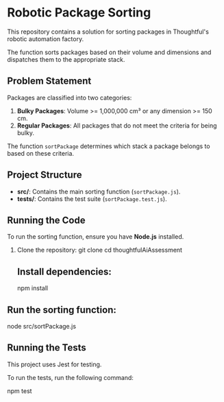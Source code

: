 # Robotic Package Sorting

This repository contains a solution for sorting packages in Thoughtful's robotic automation factory. 

The function sorts packages based on their volume and dimensions and dispatches them to the appropriate stack.

## Problem Statement

Packages are classified into two categories:
1. **Bulky Packages**: Volume >= 1,000,000 cm³ or any dimension >= 150 cm.
2. **Regular Packages**: All packages that do not meet the criteria for being bulky.

The function `sortPackage` determines which stack a package belongs to based on these criteria.

## Project Structure

- **src/**: Contains the main sorting function (`sortPackage.js`).
- **tests/**: Contains the test suite (`sortPackage.test.js`).

## Running the Code

To run the sorting function, ensure you have **Node.js** installed.

1. Clone the repository:
   git clone 
   cd thoughtfulAiAssessment
   
   ## Install dependencies:
   npm install

 ## Run the sorting function:
 node src/sortPackage.js

  ## Running the Tests

This project uses Jest for testing.

To run the tests, run the following command:

npm test

